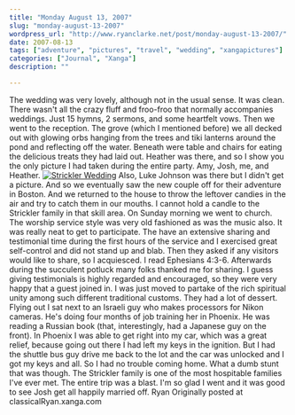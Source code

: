 ```yaml
---
title: "Monday August 13, 2007"
slug: "monday-august-13-2007"
wordpress_url: "http://www.ryanclarke.net/post/monday-august-13-2007/"
date: 2007-08-13
tags: ["adventure", "pictures", "travel", "wedding", "xangapictures"]
categories: ["Journal", "Xanga"]
description: ""

---
```


The wedding was very lovely, although not in the usual sense. It was clean. There wasn't all the crazy fluff and froo-froo that normally accompanies weddings. Just 15 hymns, 2 sermons, and some heartfelt vows. Then we went to the reception. The grove (which I mentioned before) we all decked out with glowing orbs hanging from the trees and tiki lanterns around the pond and reflecting off the water. Beneath were table and chairs for eating the delicious treats they had laid out. Heather was there, and so I show you the only picture I had taken during the entire party. Amy, Josh, me, and Heather.
[![](http://xd9.xanga.com/378d9b2b75d30141588072/b104456194.jpg "Strickler Wedding")](http://photo.xanga.com/classicalRyan/d9378141588072/photo.html)
Also, Luke Johnson was there but I didn't get a picture. And so we eventually saw the new couple off for their adventure in Boston. And we returned to the house to throw the leftover candies in the air and try to catch them in our mouths. I cannot hold a candle to the Strickler family in that skill area.
On Sunday morning we went to church. The worship service style was very old fashioned as was the music also. It was really neat to get to participate. The have an extensive sharing and testimonial time during the first hours of the service and I exercised great self-control and did not stand up and blab. Then they asked if any visitors would like to share, so I acquiesced. I read Ephesians 4:3-6. Afterwards during the succulent potluck many folks thanked me for sharing. I guess giving testimonials is highly regarded and encouraged, so they were very happy that a guest joined in. I was just moved to partake of the rich spiritual unity among such different traditional customs. They had a lot of dessert.
Flying out I sat next to an Israeli guy who makes processors for Nikon cameras. He's doing four months of job training her in Phoenix. He was reading a Russian book (that, interestingly, had a Japanese guy on the front).
In Phoenix I was able to get right into my car, which was a great relief, because going out there I had left my keys in the ignition. But I had the shuttle bus guy drive me back to the lot and the car was unlocked and I got my keys and all. So I had no trouble coming home. What a dumb stunt that was though.
The Strickler family is one of the most hospitable families I've ever met. The entire trip was a blast. I'm so glad I went and it was good to see Josh get all happily married off.
Ryan
Originally posted at classicalRyan.xanga.com
